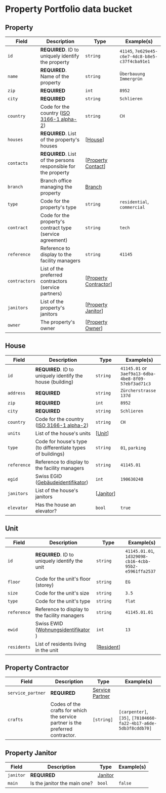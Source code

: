 # Property Portfolio data bucket

## Property

| Field | Description | Type | Example(s) |
| --- | --- | --- | --- |
| `id` | **REQUIRED**. ID to uniquely identify the property | `string` | `41145`, `7e629e45-c6e7-4dc8-b8e5-c37f4cba91e1` |
| `name` | **REQUIRED**. Name of the property | `string` | `Überbauung Immergrün` |
| `zip` | **REQUIRED** | `int` | `8952` |
| `city` | **REQUIRED** | `string` | `Schlieren` |
| `country` | Code for the country ([ISO 3166-1 alpha-2](https://en.wikipedia.org/wiki/ISO_3166-1_alpha-2)) | `string` | `CH` |
| `houses` | **REQUIRED**. List of the property's houses | [[House](#house)] |  |
| `contacts` | **REQUIRED**. List of the persons responsible for the property | [[Property Contact](facility-management.md#property-contact)] |  |
| `branch` | Branch office managing the property | [Branch](facility-management.md#branch) |  |
| `type` | Code for the property's type | `string` | `residential`, `commercial` |
| `contract` | Code for the property's contract type (service agreement) | `string` | `tech` |
| `reference` | Reference to display to the facility managers | `string` | `41145` |
| `contractors` | List of the preferred contractors (service partners) | [[Property Contractor](#property-contractor)] |  |
| `janitors` | List of the property's janitors | [[Property Janitor](#property-janitor)] |  |
| `owner` | The property's owner | [[Property Owner](property-owner.md#property-owner)] |  |

## House

| Field | Description | Type | Example(s) |
| --- | --- | --- | --- |
| `id` | **REQUIRED**. ID to uniquely identify the house (building) | `string` | `41145.01` or `3aef9a13-6dba-4be8-8f09-57ebf3ad71c3` |
| `address` | **REQUIRED** | `string` | `Zürcherstrasse 137d` |
| `zip` | **REQUIRED** | `int` | `8952` |
| `city` | **REQUIRED** | `string` | `Schlieren` |
| `country` | Code for the country ([ISO 3166-1 alpha-2](https://en.wikipedia.org/wiki/ISO_3166-1_alpha-2)) | `string` | `CH` |
| `units` | List of the house's units | [[Unit](#unit)] |  |
| `type` | Code for house's type (to differentiate types of buildings) | `string` | `01`, `parking` |
| `reference` | Reference to display to the facility managers | `string` | `41145.01` |
| `egid` | Swiss EGID ([Gebäudeidentifikator](https://www.bfs.admin.ch/bfs/de/home/register/personenregister/registerharmonisierung/egid-ewid.html)) | `int` | `190630248` |
| `janitors` | List of the house's janitors | [[Janitor](janitor.md#janitor)] |  |
| `elevator` | Has the house an elevator? | `bool` | `true` |

## Unit

| Field | Description | Type | Example(s) |
| --- | --- | --- | --- |
| `id` | **REQUIRED**. ID to uniquely identify the unit | `string` | `41145.01.01`, `1d329098-cb16-4cbb-95b2-e5961ffa2537` |
| `floor` | Code for the unit's floor (storey) | `string` | `EG` |
| `size` | Code for the unit's size | `string` | `3.5` |
| `type` | Code for the unit's type | `string` | `flat` |
| `reference` | Reference to display to the facility managers | `string` | `41145.01.01` |
| `ewid` | Swiss EWID ([Wohnungsidentifikator ](https://www.bfs.admin.ch/bfs/de/home/register/personenregister/registerharmonisierung/egid-ewid.html)) | `int` | `13` |
| `residents` | List of residents living in the unit | [[Resident](resident.md#resident)]  |  |

## Property Contractor

| Field | Description | Type | Example(s) |
| --- | --- | --- | --- |
| `service_partner` | **REQUIRED** | [Service Partner](service-partner.md#service-partner) |  |
| `crafts` | Codes of the crafts for which the service partner is the preferred contractor. | `[string]` | `[carpenter]`, `[35]`, `[78104660-fa22-4b17-a6de-5db3f8cddb70]` |

## Property Janitor

| Field | Description | Type | Example(s) |
| --- | --- | --- | --- |
| `janitor` | **REQUIRED** | [Janitor](janitor.md#janitor) |  |
| `main` | Is the janitor the main one? | `bool` | `false` |
